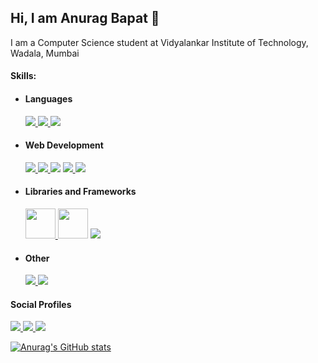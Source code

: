 ## Hi, I am Anurag Bapat 👋 

<!--
**anuragbapat10/anuragbapat10** is a ✨ _special_ ✨ repository because its `README.md` (this file) appears on your GitHub profile.

Here are some ideas to get you started:

- 🔭 I’m currently working on ...
- 🌱 I’m currently learning ...
- 👯 I’m looking to collaborate on ...
- 🤔 I’m looking for help with ...
- 💬 Ask me about ...
- 📫 How to reach me: ...
- 😄 Pronouns: ...
- ⚡ Fun fact: ...
-->

I am a Computer Science student at Vidyalankar Institute of Technology, Wadala, Mumbai


#### Skills: ###

* #### Languages
  <p> 
    <a href='https://www.python.org/'>
      <img src="https://img.icons8.com/color/48/000000/python--v1.png"/>
    </a>
    <a href='https://www.java.com/en/'>
      <img src="https://img.icons8.com/color/48/000000/java-coffee-cup-logo--v1.png"/>
    </a>
    <a href=''>
      <img src="https://img.icons8.com/color/48/000000/c-programming.png"/>
    </a>
  </p>

* #### Web Development
  <p>
    <a href=''>
      <img src="https://img.icons8.com/color/48/000000/html-5--v1.png"/>
    </a>
    <a href=''>
      <img src="https://img.icons8.com/color/48/000000/css3.png"/>
    </a>
    <a>
      <img src="https://img.icons8.com/color/48/000000/javascript--v2.png"/>
    </a>
    <a href='https://getbootstrap.com/'>
      <img src="https://img.icons8.com/color/48/000000/bootstrap.png"/>
    </a>
    <a href='https://www.djangoproject.com/'>
      <img src="https://img.icons8.com/material-outlined/24/000000/django.png"/>
    </a>
  </p>

* #### Libraries and Frameworks
  <p>
    <a href='https://pandas.pydata.org/'>
      <img src='https://upload.wikimedia.org/wikipedia/commons/thumb/2/22/Pandas_mark.svg/800px-Pandas_mark.svg.png' width=48px height=48px>
    </a>
    <a>
      <img src='https://www.vectorlogo.zone/logos/numpy/numpy-icon.svg' height=48px width=48px>
    </a>
    <a> 
      <img src="https://img.icons8.com/color/48/000000/opencv.png"/>
    </a>
  </p>
  
* #### Other
    <p>
      <a href='https://git-scm.com/'>
        <img src="https://img.icons8.com/color/48/000000/git.png"/>
      </a>
      <a href='https://github.com/'>
        <img src="https://img.icons8.com/material-outlined/48/000000/github.png"/>      
      </a>
    </p>

#### Social Profiles
  <p>
    <a href='https://twitter.com/anuragbapat10'>
      <img src="https://img.icons8.com/fluent/48/000000/twitter.png"/>
    </a>
    <a href='https://www.instagram.com/anurag.bapat1006/'>
      <img src="https://img.icons8.com/fluent/48/000000/instagram-new.png"/>
    </a>
    <a href='https://www.linkedin.com/in/anurag-bapat-2367661b1/'>
      <img src="https://img.icons8.com/fluent/48/000000/linkedin.png/">
    </a>
  </p>

[![Anurag's GitHub stats](https://github-readme-stats.vercel.app/api?username=anuragbapat10&theme=gruvbox)](https://github.com/anuragbapat10/github-readme-stats)
